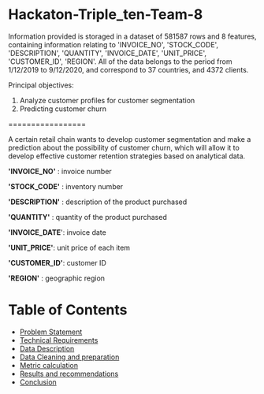 # Hackaton-Triple_ten-Team-8

Information provided is storaged in a dataset of 581587 rows and 8 features, containing information relating to 'INVOICE_NO', 'STOCK_CODE', 'DESCRIPTION', 'QUANTITY', 'INVOICE_DATE', 'UNIT_PRICE', 'CUSTOMER_ID', 'REGION'. All of the data belongs to the period from 1/12/2019 to 9/12/2020, and correspond to 37 countries, and 4372 clients.

Principal objectives: 
1. Analyze customer profiles for customer segmentation 
2. Predicting customer churn

=================

A certain retail chain wants to develop customer segmentation and make a prediction about the possibility of customer churn, which will allow it to develop effective customer retention strategies based on analytical data.

**'INVOICE_NO'** : invoice number 

**'STOCK_CODE'** : inventory number

**'DESCRIPTION'** : description of the product purchased 

**'QUANTITY'** : quantity of the product purchased

**'INVOICE_DATE**': invoice date 

**'UNIT_PRICE'**: unit price of each item

**'CUSTOMER_ID'**: customer ID

**'REGION'** : geographic region 

# Table of Contents
* [Problem Statement](#problem)
* [Technical Requirements](#technical)
* [Data Description](#data)
* [Data Cleaning and preparation](#preparation)
* [Metric calculation](#metric)
* [Results and recommendations](#observations)
* [Conclusion](#conclusion)
